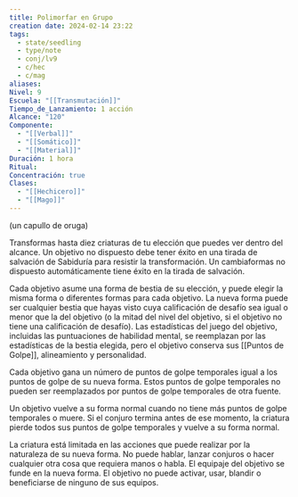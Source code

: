 ```yaml
---
title: Polimorfar en Grupo
creation date: 2024-02-14 23:22
tags:
  - state/seedling
  - type/note
  - conj/lv9
  - c/hec
  - c/mag
aliases: 
Nivel: 9
Escuela: "[[Transmutación]]"
Tiempo_de_Lanzamiento: 1 acción
Alcance: "120"
Componente:
  - "[[Verbal]]"
  - "[[Somático]]"
  - "[[Material]]"
Duración: 1 hora
Ritual: 
Concentración: true
Clases:
  - "[[Hechicero]]"
  - "[[Mago]]"
---
```

(un capullo de oruga)

Transformas hasta diez criaturas de tu elección que puedes ver dentro del alcance. Un objetivo no dispuesto debe tener éxito en una tirada de salvación de Sabiduría para resistir la transformación. Un cambiaformas no dispuesto automáticamente tiene éxito en la tirada de salvación.

Cada objetivo asume una forma de bestia de su elección, y puede elegir la misma forma o diferentes formas para cada objetivo. La nueva forma puede ser cualquier bestia que hayas visto cuya calificación de desafío sea igual o menor que la del objetivo (o la mitad del nivel del objetivo, si el objetivo no tiene una calificación de desafío). Las estadísticas del juego del objetivo, incluidas las puntuaciones de habilidad mental, se reemplazan por las estadísticas de la bestia elegida, pero el objetivo conserva sus [[Puntos de Golpe]], alineamiento y personalidad.

Cada objetivo gana un número de puntos de golpe temporales igual a los puntos de golpe de su nueva forma. Estos puntos de golpe temporales no pueden ser reemplazados por puntos de golpe temporales de otra fuente.

Un objetivo vuelve a su forma normal cuando no tiene más puntos de golpe temporales o muere. Si el conjuro termina antes de ese momento, la criatura pierde todos sus puntos de golpe temporales y vuelve a su forma normal.

La criatura está limitada en las acciones que puede realizar por la naturaleza de su nueva forma. No puede hablar, lanzar conjuros o hacer cualquier otra cosa que requiera manos o habla.
El equipaje del objetivo se funde en la nueva forma. El objetivo no puede activar, usar, blandir o beneficiarse de ninguno de sus equipos.